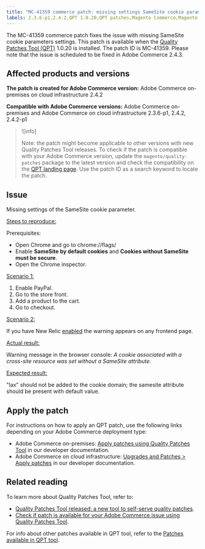 ```yaml
---
title: "MC-41359 commerce patch: missing settings SameSite cookie param"
labels: 2.3.6-p1,2.4.2,QPT 1.0.20,QPT patches,Magento Commerce,Magento Commerce Cloud,SameSite,browser,cookies,error,settings,support tools,Adobe Commerce,cloud infrastructure,on-premises
---
```


The MC-41359 commerce patch fixes the issue with missing SameSite cookie parameters settings. This patch is available when the [Quality Patches Tool (QPT)](https://support.magento.com/hc/en-us/articles/360047139492) 1.0.20 is installed. The patch ID is MC-41359. Please note that the issue is scheduled to be fixed in Adobe Commerce 2.4.3.

## Affected products and versions

 **The patch is created for Adobe Commerce version:** Adobe Commerce on-premises on cloud infrastructure 2.4.2

 **Compatible with Adobe Commerce versions:** Adobe Commerce on-premises and Adobe Commerce on cloud infrastructure 2.3.6-p1, 2.4.2, 2.4.2-p1

>![info]
>
 >Note: the patch might become applicable to other versions with new Quality Patches Tool releases. To check if the patch is compatible with your Adobe Commerce version, update the `magento/quality-patches` package to the latest version and check the compatibility on the [QPT landing page](https://devdocs.magento.com/quality-patches/tool.html#patch-grid). Use the patch ID as a search keyword to locate the patch.

## Issue

Missing settings of the SameSite cookie parameter.

 <ins>Steps to reproduce:</ins>

Prerequisites:

* Open Chrome and go to chrome://flags/
* Enable **SameSite by default cookies** and **Cookies without SameSite must be secure**.
* Open the Chrome inspector.

 <ins>Scenario 1:</ins>

1. Enable PayPal.
1. Go to the store front.
1. Add a product to the cart.
1. Go to checkout.

 <ins>Scenario 2:</ins>

If you have New Relic [enabled](https://docs.magento.com/user-guide/reports/new-relic-reporting.html) the warning appears on any frontend page.

<ins>Actual result:</ins>

Warning message in the browser console: *A cookie associated with a cross-site resource was set without a SameSite attribute.*

 <ins>Expected result:</ins>

"lax" should not be added to the cookie domain; the samesite attribute should be present with default value.

## Apply the patch

For instructions on how to apply an QPT patch, use the following links depending on your Adobe Commerce deployment type:

* Adobe Commerce on-premises: [Apply patches using Quality Patches Tool](https://devdocs.magento.com/guides/v2.4/comp-mgr/patching/mqp.html) in our developer documentation.
* Adobe Commerce on cloud infrastructure: [Upgrades and Patches > Apply patches](https://devdocs.magento.com/cloud/project/project-patch.html) in our developer documentation.

## Related reading

To learn more about Quality Patches Tool, refer to:

* [Quality Patches Tool released: a new tool to self-serve quality patches](https://support.magento.com/hc/en-us/articles/360047139492).
* [Check if patch is available for your Adobe Commerce issue using Quality Patches Tool](https://support.magento.com/hc/en-us/articles/360047125252).

For info about other patches available in QPT tool, refer to the [Patches available in QPT tool](https://devdocs.magento.com/quality-patches/tool.html#patch-grid).
